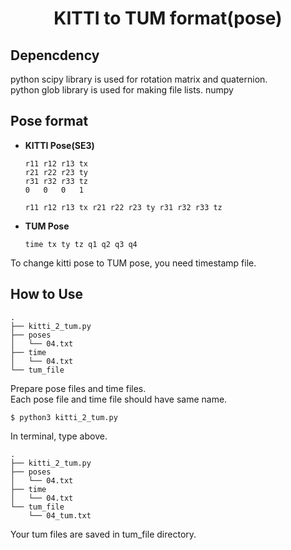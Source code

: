 <div align="center">
  <h1>KITTI to TUM format(pose)</h1>
</div>

## Depencdency
python scipy library is used for rotation matrix and quaternion.  
python glob library is used for making file lists.
numpy

## Pose format
- **KITTI Pose(SE3)**
    
    ```
    r11 r12 r13 tx
    r21 r22 r23 ty
    r31 r32 r33 tz
    0   0   0   1
    ```
    
    `r11 r12 r13 tx r21 r22 r23 ty r31 r32 r33 tz`
    
- **TUM Pose**
    
    ```
    time tx ty tz q1 q2 q3 q4
    ```

To change kitti pose to TUM pose, you need timestamp file.


## How to Use
```
.
├── kitti_2_tum.py
├── poses
│   └── 04.txt
├── time
│   └── 04.txt
└── tum_file
```
Prepare pose files and time files.  
Each pose file and time file should have same name.

```
$ python3 kitti_2_tum.py
```
In terminal, type above.

```
.
├── kitti_2_tum.py
├── poses
│   └── 04.txt
├── time
│   └── 04.txt
└── tum_file
    └── 04_tum.txt
```
Your tum files are saved in tum_file directory.